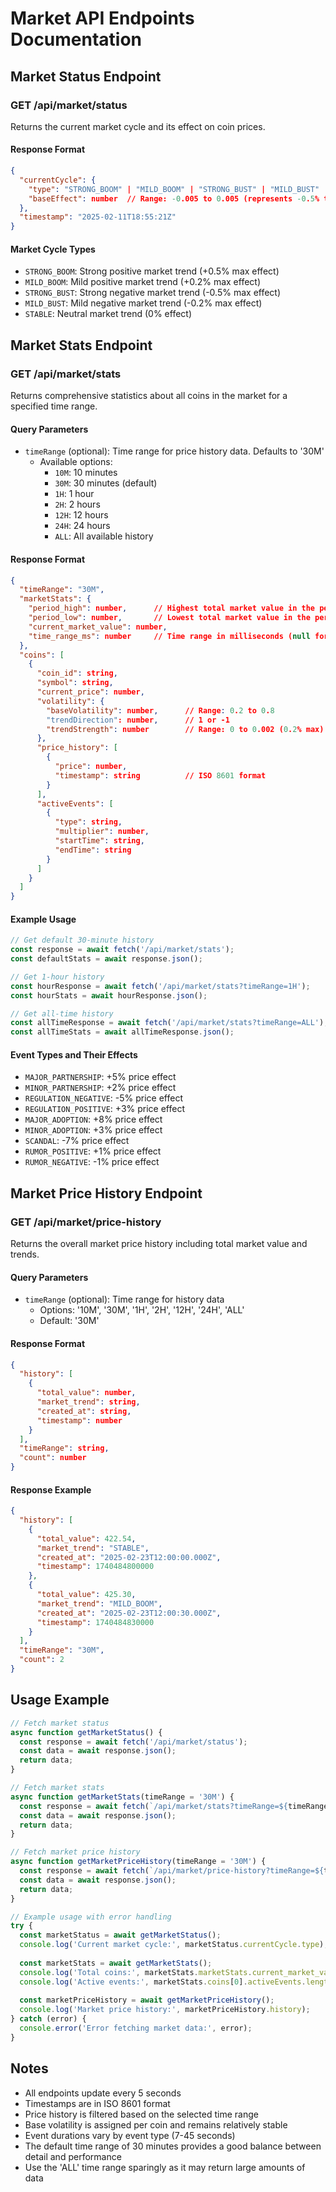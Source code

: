 # Market API Endpoints Documentation

## Market Status Endpoint

### GET /api/market/status

Returns the current market cycle and its effect on coin prices.

#### Response Format
```json
{
  "currentCycle": {
    "type": "STRONG_BOOM" | "MILD_BOOM" | "STRONG_BUST" | "MILD_BUST" | "STABLE",
    "baseEffect": number  // Range: -0.005 to 0.005 (represents -0.5% to 0.5%)
  },
  "timestamp": "2025-02-11T18:55:21Z"
}
```

#### Market Cycle Types
- `STRONG_BOOM`: Strong positive market trend (+0.5% max effect)
- `MILD_BOOM`: Mild positive market trend (+0.2% max effect)
- `STRONG_BUST`: Strong negative market trend (-0.5% max effect)
- `MILD_BUST`: Mild negative market trend (-0.2% max effect)
- `STABLE`: Neutral market trend (0% effect)

## Market Stats Endpoint

### GET /api/market/stats

Returns comprehensive statistics about all coins in the market for a specified time range.

#### Query Parameters
- `timeRange` (optional): Time range for price history data. Defaults to '30M'
  - Available options:
    - `10M`: 10 minutes
    - `30M`: 30 minutes (default)
    - `1H`: 1 hour
    - `2H`: 2 hours
    - `12H`: 12 hours
    - `24H`: 24 hours
    - `ALL`: All available history

#### Response Format
```json
{
  "timeRange": "30M",
  "marketStats": {
    "period_high": number,      // Highest total market value in the period
    "period_low": number,       // Lowest total market value in the period
    "current_market_value": number,
    "time_range_ms": number     // Time range in milliseconds (null for 'ALL')
  },
  "coins": [
    {
      "coin_id": string,
      "symbol": string,
      "current_price": number,
      "volatility": {
        "baseVolatility": number,      // Range: 0.2 to 0.8
        "trendDirection": number,      // 1 or -1
        "trendStrength": number        // Range: 0 to 0.002 (0.2% max)
      },
      "price_history": [
        {
          "price": number,
          "timestamp": string          // ISO 8601 format
        }
      ],
      "activeEvents": [
        {
          "type": string,
          "multiplier": number,
          "startTime": string,
          "endTime": string
        }
      ]
    }
  ]
}
```

#### Example Usage

```javascript
// Get default 30-minute history
const response = await fetch('/api/market/stats');
const defaultStats = await response.json();

// Get 1-hour history
const hourResponse = await fetch('/api/market/stats?timeRange=1H');
const hourStats = await hourResponse.json();

// Get all-time history
const allTimeResponse = await fetch('/api/market/stats?timeRange=ALL');
const allTimeStats = await allTimeResponse.json();
```

#### Event Types and Their Effects
- `MAJOR_PARTNERSHIP`: +5% price effect
- `MINOR_PARTNERSHIP`: +2% price effect
- `REGULATION_NEGATIVE`: -5% price effect
- `REGULATION_POSITIVE`: +3% price effect
- `MAJOR_ADOPTION`: +8% price effect
- `MINOR_ADOPTION`: +3% price effect
- `SCANDAL`: -7% price effect
- `RUMOR_POSITIVE`: +1% price effect
- `RUMOR_NEGATIVE`: -1% price effect

## Market Price History Endpoint

### GET /api/market/price-history

Returns the overall market price history including total market value and trends.

#### Query Parameters
- `timeRange` (optional): Time range for history data
  - Options: '10M', '30M', '1H', '2H', '12H', '24H', 'ALL'
  - Default: '30M'

#### Response Format
```json
{
  "history": [
    {
      "total_value": number,
      "market_trend": string,
      "created_at": string,
      "timestamp": number
    }
  ],
  "timeRange": string,
  "count": number
}
```

#### Response Example
```json
{
  "history": [
    {
      "total_value": 422.54,
      "market_trend": "STABLE",
      "created_at": "2025-02-23T12:00:00.000Z",
      "timestamp": 1740484800000
    },
    {
      "total_value": 425.30,
      "market_trend": "MILD_BOOM",
      "created_at": "2025-02-23T12:00:30.000Z",
      "timestamp": 1740484830000
    }
  ],
  "timeRange": "30M",
  "count": 2
}
```

## Usage Example

```javascript
// Fetch market status
async function getMarketStatus() {
  const response = await fetch('/api/market/status');
  const data = await response.json();
  return data;
}

// Fetch market stats
async function getMarketStats(timeRange = '30M') {
  const response = await fetch(`/api/market/stats?timeRange=${timeRange}`);
  const data = await response.json();
  return data;
}

// Fetch market price history
async function getMarketPriceHistory(timeRange = '30M') {
  const response = await fetch(`/api/market/price-history?timeRange=${timeRange}`);
  const data = await response.json();
  return data;
}

// Example usage with error handling
try {
  const marketStatus = await getMarketStatus();
  console.log('Current market cycle:', marketStatus.currentCycle.type);
  
  const marketStats = await getMarketStats();
  console.log('Total coins:', marketStats.marketStats.current_market_value);
  console.log('Active events:', marketStats.coins[0].activeEvents.length);
  
  const marketPriceHistory = await getMarketPriceHistory();
  console.log('Market price history:', marketPriceHistory.history);
} catch (error) {
  console.error('Error fetching market data:', error);
}
```

## Notes
- All endpoints update every 5 seconds
- Timestamps are in ISO 8601 format
- Price history is filtered based on the selected time range
- Base volatility is assigned per coin and remains relatively stable
- Event durations vary by event type (7-45 seconds)
- The default time range of 30 minutes provides a good balance between detail and performance
- Use the 'ALL' time range sparingly as it may return large amounts of data
